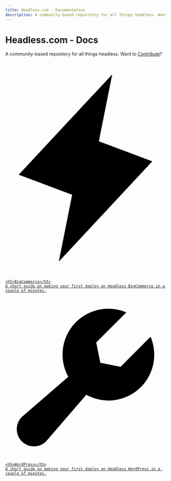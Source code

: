 ```yaml
---
title: Headless.com - Documentation
description: A community-based repository for all things headless. Want to contribute?
---
```


# Headless.com - Docs

A community-based repository for all things headless. Want to [Contribute](https://github.com/drewling/headless-documentation)?

<div class="cards">
  <a href="/" class="card">
    <svg class="icon" viewBox="0 0 12 16" xmlns="http://www.w3.org/2000/svg">
      <path d="M4 15L5 10L1 8.5L8 1L7 6L11 7.5L4 15Z" stroke-width="1.5" stroke-linecap="round" stroke-linejoin="round"/>
    </svg>

    <h5>BigCommerce</h5>
    A short guide on making your first deploy on Headless BigCommerce in a couple of minutes.

  </a>
  <a href="/" class="card">
    <svg class="icon" viewBox="0 0 14 14" xmlns="http://www.w3.org/2000/svg">
      <path d="M12.6812 3.43749C13.0091 4.2033 13.0894 5.0525 12.9108 5.8662C12.7321 6.6799 12.3035 7.41737 11.6849 7.97536C11.0663 8.53335 10.2887 8.88392 9.46092 8.97799C8.63316 9.07207 7.79671 8.90493 7.06867 8.49999L3.56242 12.5625C3.28062 12.8443 2.89843 13.0026 2.49992 13.0026C2.1014 13.0026 1.71921 12.8443 1.43742 12.5625C1.15562 12.2807 0.997314 11.8985 0.997314 11.5C0.997314 11.1015 1.15562 10.7193 1.43742 10.4375L5.49992 6.93124C5.09497 6.2032 4.92784 5.36674 5.02191 4.53899C5.11598 3.71123 5.46656 2.93362 6.02454 2.31501C6.58253 1.6964 7.32 1.26777 8.13371 1.08912C8.94741 0.910477 9.79661 0.990763 10.5624 1.31874L7.93742 3.93749L8.29367 5.70624L10.0624 6.06249L12.6812 3.43749Z" stroke-width="1.5" stroke-linecap="round" stroke-linejoin="round"/>
    </svg>

    <h5>WordPress</h5>
    A short guide on making your first deploy on Headless WordPress in a couple of minutes.

  </a>
</div>
